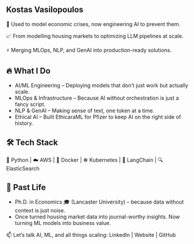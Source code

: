 ## Kostas Vasilopoulos 

🚀 Used to model economic crises, now engineering AI to prevent them.

📈 From modelling housing markets to optimizing LLM pipelines at scale.

⚡ Merging MLOps, NLP, and GenAI into production-ready solutions.

## 🔥 What I Do

* AI/ML Engineering – Deploying models that don’t just work but actually scale.
* MLOps & Infrastructure – Because AI without orchestration is just a fancy script.
* NLP & GenAI – Making sense of text, one token at a time.
* Ethical AI – Built EthicaraML for Pfizer to keep AI on the right side of history.

## 🛠️ Tech Stack

🐍 Python | ☁️ AWS | 🐳 Docker | ☸️ Kubernetes | 🦜 LangChain | 🔍 ElasticSearch

## 🎯  Past Life

* Ph.D. in Economics 🎓 (Lancaster University) – because data without context is just noise.
* Once turned housing market data into journal-worthy insights. Now turning ML models into business value.

📫 Let’s talk AI, ML, and all things scaling: LinkedIn | Website | GitHub
